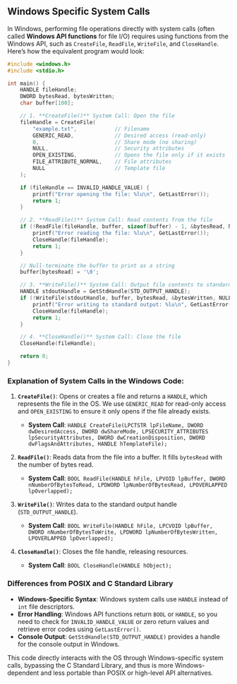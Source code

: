 ## Windows Specific System Calls
In Windows, performing file operations directly with system calls (often called **Windows API functions** for file I/O) requires using functions from the Windows API, such as `CreateFile`, `ReadFile`, `WriteFile`, and `CloseHandle`. Here’s how the equivalent program would look:

```c
#include <windows.h>
#include <stdio.h>

int main() {
    HANDLE fileHandle;
    DWORD bytesRead, bytesWritten;
    char buffer[100];

    // 1. **CreateFile()** System Call: Open the file
    fileHandle = CreateFile(
        "example.txt",            // Filename
        GENERIC_READ,             // Desired access (read-only)
        0,                        // Share mode (no sharing)
        NULL,                     // Security attributes
        OPEN_EXISTING,            // Opens the file only if it exists
        FILE_ATTRIBUTE_NORMAL,    // File attributes
        NULL                      // Template file
    );

    if (fileHandle == INVALID_HANDLE_VALUE) {
        printf("Error opening the file: %lu\n", GetLastError());
        return 1;
    }

    // 2. **ReadFile()** System Call: Read contents from the file
    if (!ReadFile(fileHandle, buffer, sizeof(buffer) - 1, &bytesRead, NULL)) {
        printf("Error reading the file: %lu\n", GetLastError());
        CloseHandle(fileHandle);
        return 1;
    }

    // Null-terminate the buffer to print as a string
    buffer[bytesRead] = '\0';

    // 3. **WriteFile()** System Call: Output file contents to standard output
    HANDLE stdoutHandle = GetStdHandle(STD_OUTPUT_HANDLE);
    if (!WriteFile(stdoutHandle, buffer, bytesRead, &bytesWritten, NULL)) {
        printf("Error writing to standard output: %lu\n", GetLastError());
        CloseHandle(fileHandle);
        return 1;
    }

    // 4. **CloseHandle()** System Call: Close the file
    CloseHandle(fileHandle);

    return 0;
}
```

### Explanation of System Calls in the Windows Code:

1. **`CreateFile()`**: Opens or creates a file and returns a `HANDLE`, which represents the file in the OS. We use `GENERIC_READ` for read-only access and `OPEN_EXISTING` to ensure it only opens if the file already exists.
   - **System Call**: `HANDLE CreateFile(LPCTSTR lpFileName, DWORD dwDesiredAccess, DWORD dwShareMode, LPSECURITY_ATTRIBUTES lpSecurityAttributes, DWORD dwCreationDisposition, DWORD dwFlagsAndAttributes, HANDLE hTemplateFile);`

2. **`ReadFile()`**: Reads data from the file into a buffer. It fills `bytesRead` with the number of bytes read.
   - **System Call**: `BOOL ReadFile(HANDLE hFile, LPVOID lpBuffer, DWORD nNumberOfBytesToRead, LPDWORD lpNumberOfBytesRead, LPOVERLAPPED lpOverlapped);`

3. **`WriteFile()`**: Writes data to the standard output handle (`STD_OUTPUT_HANDLE`).
   - **System Call**: `BOOL WriteFile(HANDLE hFile, LPCVOID lpBuffer, DWORD nNumberOfBytesToWrite, LPDWORD lpNumberOfBytesWritten, LPOVERLAPPED lpOverlapped);`

4. **`CloseHandle()`**: Closes the file handle, releasing resources.
   - **System Call**: `BOOL CloseHandle(HANDLE hObject);`

### Differences from POSIX and C Standard Library

- **Windows-Specific Syntax**: Windows system calls use `HANDLE` instead of `int` file descriptors.
- **Error Handling**: Windows API functions return `BOOL` or `HANDLE`, so you need to check for `INVALID_HANDLE_VALUE` or zero return values and retrieve error codes using `GetLastError()`.
- **Console Output**: `GetStdHandle(STD_OUTPUT_HANDLE)` provides a handle for the console output in Windows.

This code directly interacts with the OS through Windows-specific system calls, bypassing the C Standard Library, and thus is more Windows-dependent and less portable than POSIX or high-level API alternatives.
